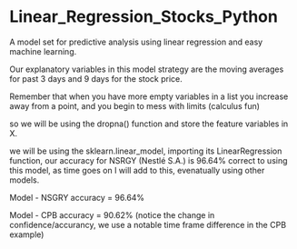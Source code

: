 # Linear_Regression_Stocks_Python

A model set for predictive analysis using linear regression and easy machine learning.  


Our explanatory variables in this model strategy are the moving averages for past 3 days and 9 days for the stock price. 

Remember that when you have more empty variables in a list you increase away from a point, and you begin to mess with limits (calculus fun)

so we will be using the dropna() function and store the feature variables in X.

we will be using the sklearn.linear_model, importing its LinearRegression function,
our accuracy for NSRGY (Nestlé S.A.) is 96.64% correct to using this model, as time goes on I will add to this, evenatually using other models.

Model - NSGRY accuracy = 96.64% 

Model - CPB accuracy = 90.62% (notice the change in confidence/accurancy, we use a notable time frame difference in the CPB example)
